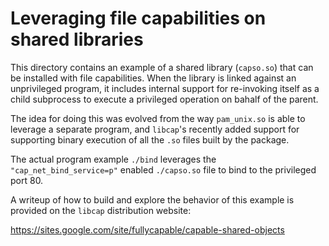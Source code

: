 # Leveraging file capabilities on shared libraries

This directory contains an example of a shared library (`capso.so`)
that can be installed with file capabilities. When the library is
linked against an unprivileged program, it includes internal support
for re-invoking itself as a child subprocess to execute a privileged
operation on bahalf of the parent.

The idea for doing this was evolved from the way `pam_unix.so` is able
to leverage a separate program, and `libcap`'s recently added support
for supporting binary execution of all the `.so` files built by the
package.

The actual program example `./bind` leverages the
`"cap_net_bind_service=p"` enabled `./capso.so` file to bind to the
privileged port 80.

A writeup of how to build and explore the behavior of this example is
provided on the `libcap` distribution website:

https://sites.google.com/site/fullycapable/capable-shared-objects
